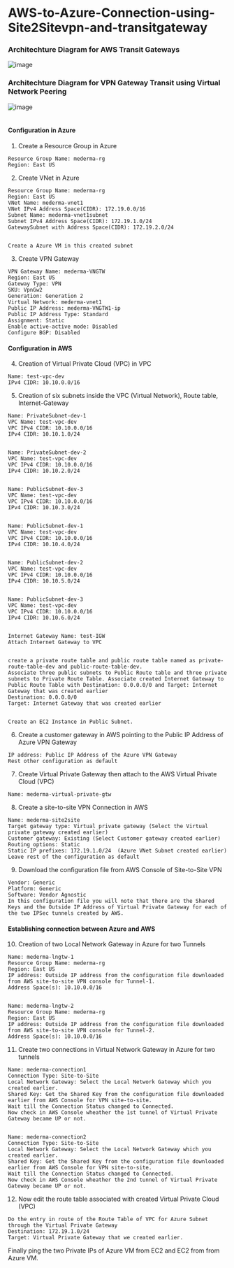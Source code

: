 # AWS-to-Azure-Connection-using-Site2Sitevpn-and-transitgateway
### Architechture Diagram for AWS Transit Gateways
![image](https://github.com/singhritesh85/AWS-to-Azure-Connection-using-Site2Sitevpn-and-transitgateway/assets/56765895/c40dacc1-e691-473b-b6f2-c9a0e5f13262)
### Architechture Diagram for VPN Gateway Transit using Virtual Network Peering
![image](https://github.com/singhritesh85/AWS-to-Azure-Connection-using-Site2Sitevpn-and-transitgateway/assets/56765895/593371c9-d6ca-4fb6-9a69-0a57254c8164)
<br><br/>
#### Configuration in Azure
1. Create a Resource Group in Azure
```
Resource Group Name: mederma-rg
Region: East US
```
2. Create VNet in Azure
```
Resource Group Name: mederma-rg
Region: East US
VNet Name: mederma-vnet1
VNet IPv4 Address Space(CIDR): 172.19.0.0/16
Subnet Name: mederma-vnet1subnet
Subnet IPv4 Address Space(CIDR): 172.19.1.0/24
GatewaySubnet with Address Space(CIDR): 172.19.2.0/24


Create a Azure VM in this created subnet
```
3. Create VPN Gateway
```
VPN Gateway Name: mederma-VNGTW
Region: East US
Gateway Type: VPN
SKU: VpnGw2
Generation: Generation 2
Virtual Network: mederma-vnet1
Public IP Address: mederma-VNGTW1-ip
Public IP Address Type: Standard
Assignment: Static
Enable active-active mode: Disabled
Configure BGP: Disabled
```
#### Configuration in AWS
4. Creation of Virtual Private Cloud (VPC) in VPC
```
Name: test-vpc-dev
IPv4 CIDR: 10.10.0.0/16
```
5. Creation of six subnets inside the VPC (Virtual Network), Route table, Internet-Gateway
```
Name: PrivateSubnet-dev-1
VPC Name: test-vpc-dev
VPC IPv4 CIDR: 10.10.0.0/16
IPv4 CIDR: 10.10.1.0/24


Name: PrivateSubnet-dev-2
VPC Name: test-vpc-dev
VPC IPv4 CIDR: 10.10.0.0/16
IPv4 CIDR: 10.10.2.0/24


Name: PublicSubnet-dev-3
VPC Name: test-vpc-dev
VPC IPv4 CIDR: 10.10.0.0/16
IPv4 CIDR: 10.10.3.0/24


Name: PublicSubnet-dev-1
VPC Name: test-vpc-dev
VPC IPv4 CIDR: 10.10.0.0/16
IPv4 CIDR: 10.10.4.0/24


Name: PublicSubnet-dev-2
VPC Name: test-vpc-dev
VPC IPv4 CIDR: 10.10.0.0/16
IPv4 CIDR: 10.10.5.0/24


Name: PublicSubnet-dev-3
VPC Name: test-vpc-dev
VPC IPv4 CIDR: 10.10.0.0/16
IPv4 CIDR: 10.10.6.0/24


Internet Gateway Name: test-IGW
Attach Internet Gateway to VPC


create a private route table and public route table named as private-route-table-dev and public-route-table-dev.
Associate three public subnets to Public Route table and three private subnets to Private Route Table. Associate created Internet Gateway to Public Route Table with Destination: 0.0.0.0/0 and Target: Internet Gateway that was created earlier
Destination: 0.0.0.0/0
Target: Internet Gateway that was created earlier


Create an EC2 Instance in Public Subnet.
```
6. Create a customer gateway in AWS pointing to the Public IP Address of Azure VPN Gateway
```
IP address: Public IP Address of the Azure VPN Gateway
Rest other configuration as default
```
7. Create Virtual Private Gateway then attach to the AWS Virtual Private Cloud (VPC)
```
Name: mederma-virtual-private-gtw
```
8. Create a site-to-site VPN Connection in AWS
```
Name: mederma-site2site
Target gateway type: Virtual private gateway (Select the Virtual private gateway created earlier)
Customer gateway: Existing (Select Customer gateway created earlier)
Routing options: Static
Static IP prefixes: 172.19.1.0/24  (Azure VNet Subnet created earlier)
Leave rest of the configuration as default
```
9. Download the configuration file from AWS Console of Site-to-Site VPN
```
Vendor: Generic
Platform: Generic
Software: Vendor Agnostic
In this configuration file you will note that there are the Shared Keys and the Outside IP Address of Virtual Private Gateway for each of the two IPSec tunnels created by AWS.
```
#### Establishing connection between Azure and AWS
10. Creation of two Local Network Gateway in Azure for two Tunnels
```
Name: mederma-lngtw-1
Resource Group Name: mederma-rg
Region: East US
IP address: Outside IP address from the configuration file downloaded from AWS site-to-site VPN console for Tunnel-1.
Address Space(s): 10.10.0.0/16


Name: mederma-lngtw-2
Resource Group Name: mederma-rg
Region: East US
IP address: Outside IP address from the configuration file downloaded from AWS site-to-site VPN console for Tunnel-2.
Address Space(s): 10.10.0.0/16
```
11. Create two connections in Virtual Network Gateway in Azure for two tunnels
```
Name: mederma-connection1
Connection Type: Site-to-Site
Local Network Gateway: Select the Local Network Gateway which you created earlier.
Shared Key: Get the Shared Key from the configuration file downloaded earlier from AWS Console for VPN site-to-site.
Wait till the Connection Status changed to Connected.
Now check in AWS Console wheather the 1st tunnel of Virtual Private Gateway became UP or not.


Name: mederma-connection2
Connection Type: Site-to-Site
Local Network Gateway: Select the Local Network Gateway which you created earlier.
Shared Key: Get the Shared Key from the configuration file downloaded earlier from AWS Console for VPN site-to-site.
Wait till the Connection Status changed to Connected.
Now check in AWS Console wheather the 2nd tunnel of Virtual Private Gateway became UP or not.
```
12. Now edit the route table associated with created Virtual Private Cloud (VPC)
```
Do the entry in route of the Route Table of VPC for Azure Subnet through the Virtual Private Gateway
Destination: 172.19.1.0/24
Target: Virtual Private Gateway that we created earlier.
```
Finally ping the two Private IPs of Azure VM from EC2 and EC2 from from Azure VM. 
